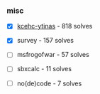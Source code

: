 ### misc

  - [X] [kcehc-ytinas](kcehc-ytinas) - 818 solves
  - [X] survey - 157 solves
  - [ ] msfrogofwar - 57 solves
  - [ ] sbxcalc - 11 solves
  - [ ] no(de)code - 7 solves

